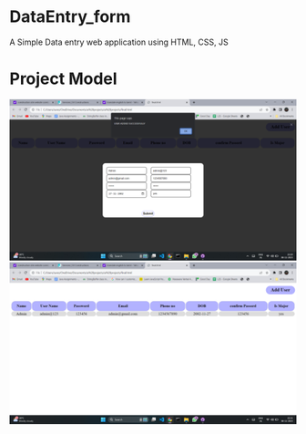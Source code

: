 # DataEntry_form
 A Simple Data entry web application using HTML, CSS, JS

# Project Model
 ![alt text](https://github.com/sureshvel002/DataEntry_form/blob/main/Output/1.png)
 ![alt text](https://github.com/sureshvel002/DataEntry_form/blob/main/Output/2.png)
